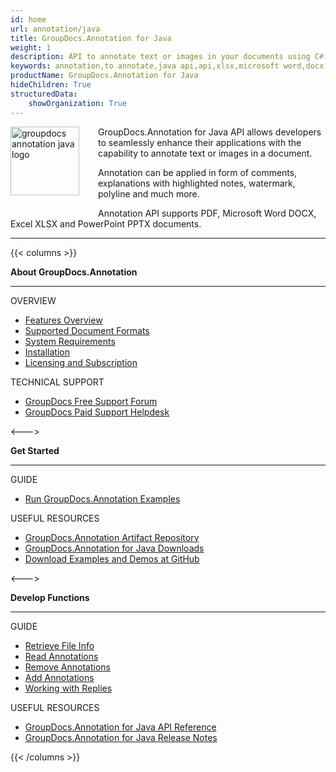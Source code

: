 ```yaml
---
id: home
url: annotation/java
title: GroupDocs.Annotation for Java
weight: 1
description: API to annotate text or images in your documents using C#. It supports PDF, Microsoft Word DOCX, Excel XLSX and PowerPoint. PPTX
keywords: annotation,to annotate,java api,api,xlsx,microsoft word,docx,pptx,pdf,c#
productName: GroupDocs.Annotation for Java
hideChildren: True
structuredData:
    showOrganization: True
---
```

<img src="/annotation/java/images/home.png" alt="groupdocs annotation java logo" align="left" style="width:110px; margin: 0 30px 30px 0"/>

GroupDocs.Annotation for Java API allows developers to seamlessly enhance their applications with the capability to annotate text or images in a document. 

Annotation can be applied in form of comments, explanations with highlighted notes, watermark, polyline and much more. 

Annotation API supports PDF, Microsoft Word DOCX, Excel XLSX and PowerPoint PPTX documents.

------

{{< columns >}}
<p><b>About GroupDocs.Annotation</b></p>
<hr><p>OVERVIEW</p></hr>
<ul>
	<li><a href='{{< ref "annotation/java/getting-started/features-overview" >}}'>Features Overview</a></li>
	<li><a href='{{< ref "annotation/java/getting-started/supported-document-formats" >}}'>Supported Document Formats</a></li>
	<li><a href='{{< ref "annotation/java/getting-started/system-requirements" >}}'>System Requirements</a></li>
	<li><a href='{{< ref "annotation/java/getting-started/installation" >}}'>Installation</a></li>
	<li><a href='{{< ref "annotation/java/getting-started/evaluation-limitations-and-licensing.md" >}}'>Licensing and Subscription</a></li>
</ul>
<p>TECHNICAL SUPPORT</p>
<ul>
	<li><a href="https://forum.groupdocs.com/">GroupDocs Free Support Forum</a></li>
	<li><a href="https://helpdesk.groupdocs.com/">GroupDocs Paid Support Helpdesk</a></li>
</ul>
<--->
<p><b>Get Started</b></p>
<hr><p>GUIDE</p></hr>
<ul>
	<li><a href='{{< ref "annotation/java/getting-started/how-to-run-the-examples" >}}'>Run GroupDocs.Annotation Examples</a></li>
</ul>
<p>USEFUL RESOURCES</p>
<ul>
	<li><a href="https://repository.groupdocs.com/webapp/#/artifacts/browse/tree/General/repo/com/groupdocs/groupdocs-annotation">GroupDocs.Annotation Artifact Repository</a></li>
	</li><li><a href="https://downloads.groupdocs.com/annotation/java">GroupDocs.Annotation for Java Downloads</a></li>
	<li><a href="https://github.com/groupdocs-annotation/GroupDocs.Annotation-for-Java">Download Examples and Demos at GitHub</a></li>
</ul>
<--->
<p><b>Develop Functions</b></p>
<hr><p>GUIDE</p></hr>
<ul>
	<li><a href='{{< ref "annotation/java/developer-guide/basic-usage/get-file-info" >}}'>Retrieve File Info</a></li>
	<li><a href='{{< ref "annotation/java/developer-guide/basic-usage/extract-annotations-from-document" >}}'>Read Annotations</a></li>
	<li><a href='{{< ref "annotation/java/developer-guide/basic-usage/remove-annotation-from-document" >}}'>Remove Annotations</a></li>
	<li><a href='{{< ref "annotation/java/developer-guide/basic-usage/add-annotation-to-the-document/_index.md" >}}'>Add Annotations</a></li>				
    <li><a href='{{< ref "annotation/java/developer-guide/basic-usage/working-with-annotation-replies/_index.md" >}}'>Working with Replies</a></li>
</ul>
<p>USEFUL RESOURCES</p>
<ul>
	<li><a href="https://apireference.groupdocs.com/annotation/java">GroupDocs.Annotation for Java API Reference</a></li>
	<li><a href='{{< ref "annotation/java/release-notes" >}}'>GroupDocs.Annotation for Java Release Notes</a></li>
</ul>
{{< /columns >}}
